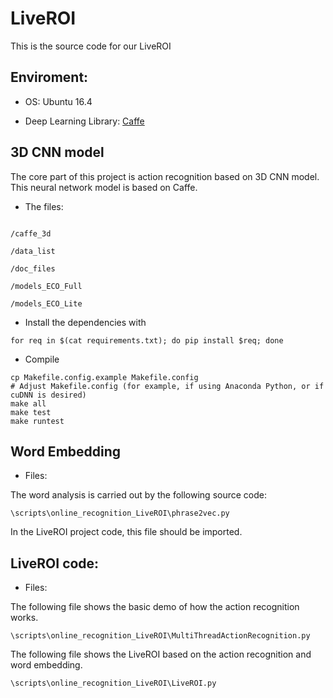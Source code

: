 # LiveROI

This is the source code for our LiveROI

## Enviroment:

- OS: Ubuntu 16.4

- Deep Learning Library: [Caffe](https://github.com/BVLC/caffe)

## 3D CNN model

The core part of this project is action recognition based on 3D CNN model. This neural network model is based on Caffe.

- The files:

```

/caffe_3d

/data_list

/doc_files

/models_ECO_Full

/models_ECO_Lite

```

- Install the dependencies with

```
for req in $(cat requirements.txt); do pip install $req; done
```

- Compile 

```
cp Makefile.config.example Makefile.config
# Adjust Makefile.config (for example, if using Anaconda Python, or if cuDNN is desired)
make all
make test
make runtest
```
  


## Word Embedding

- Files:

The word analysis is carried out by the following source code:

```
\scripts\online_recognition_LiveROI\phrase2vec.py
```

In the LiveROI project code, this file should be imported.


## LiveROI code:


- Files:

The following file shows the basic demo of how the action recognition works.

```
\scripts\online_recognition_LiveROI\MultiThreadActionRecognition.py
```

The following file shows the LiveROI based on the action recognition and word embedding.

```
\scripts\online_recognition_LiveROI\LiveROI.py
```
